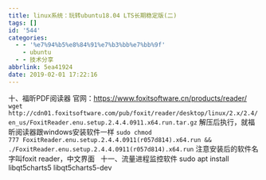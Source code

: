 ```yaml
---
title: linux系统：玩转ubuntu18.04 LTS长期稳定版(二)
tags: []
id: '544'
categories:
  - - '%e7%94%b5%e8%84%91%e7%b3%bb%e7%bb%9f'
    - ubuntu
  - - 技术分享
abbrlink: 5ea41924
date: 2019-02-01 17:22:16
---
```


十、福昕PDF阅读器 官网：https://www.foxitsoftware.cn/products/reader/ `wget http://cdn01.foxitsoftware.com/pub/foxit/reader/desktop/linux/2.x/2.4/en_us/FoxitReader.enu.setup.2.4.4.0911.x64.run.tar.gz` 解压后执行，就福昕阅读器跟windows安装软件一样 `sudo chmod 777 FoxitReader.enu.setup.2.4.4.0911(r057d814).x64.run && ./FoxitReader.enu.setup.2.4.4.0911(r057d814).x64.run` 注意安装后的软件名字叫foxit reader，中文界面   十一、流量进程监控软件 sudo apt install libqt5charts5 libqt5charts5-dev